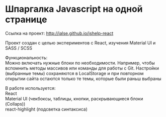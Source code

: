 # Шпаргалка Javascript на одной странице

Ссылка на проект: http://ialse.github.io/jshelp-react

Проект создан с целью экспериментов с React, изучения Material UI и SASS / SCSS

Функциональность:  
Можно включать нужные блоки по необходимости. Например, чтобы вспомнить методы массивов или команды для работы с Git.
Настройки (выбранные темы) сохраняются в LocalStorage и при повторном открытии сайта остаются только те темы, которые были раньш выбраны

В работе используется:  
React  
Material UI (чекбоксы, таблицы, кнопки, раскрывающиеся блоки (Collaps))  
react-highlight (подсветка синтаксиса)
